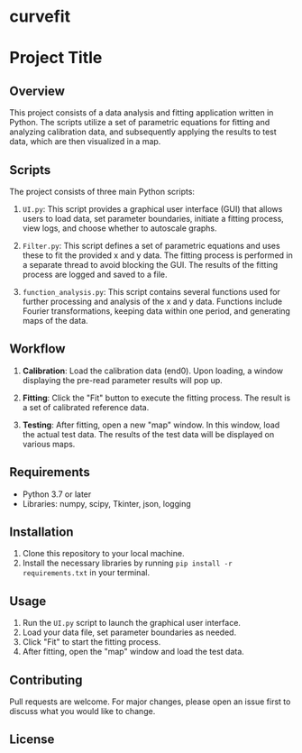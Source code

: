 # curvefit

# Project Title

## Overview

This project consists of a data analysis and fitting application written in Python. The scripts utilize a set of parametric equations for fitting and analyzing calibration data, and subsequently applying the results to test data, which are then visualized in a map.

## Scripts

The project consists of three main Python scripts:

1. `UI.py`: This script provides a graphical user interface (GUI) that allows users to load data, set parameter boundaries, initiate a fitting process, view logs, and choose whether to autoscale graphs.

2. `Filter.py`: This script defines a set of parametric equations and uses these to fit the provided x and y data. The fitting process is performed in a separate thread to avoid blocking the GUI. The results of the fitting process are logged and saved to a file.

3. `function_analysis.py`: This script contains several functions used for further processing and analysis of the x and y data. Functions include Fourier transformations, keeping data within one period, and generating maps of the data.

## Workflow

1. **Calibration**: Load the calibration data (end0). Upon loading, a window displaying the pre-read parameter results will pop up.

2. **Fitting**: Click the "Fit" button to execute the fitting process. The result is a set of calibrated reference data.

3. **Testing**: After fitting, open a new "map" window. In this window, load the actual test data. The results of the test data will be displayed on various maps.

## Requirements

- Python 3.7 or later
- Libraries: numpy, scipy, Tkinter, json, logging

## Installation

1. Clone this repository to your local machine.
2. Install the necessary libraries by running `pip install -r requirements.txt` in your terminal.

## Usage

1. Run the `UI.py` script to launch the graphical user interface.
2. Load your data file, set parameter boundaries as needed.
3. Click "Fit" to start the fitting process.
4. After fitting, open the "map" window and load the test data.

## Contributing

Pull requests are welcome. For major changes, please open an issue first to discuss what you would like to change.

## License


